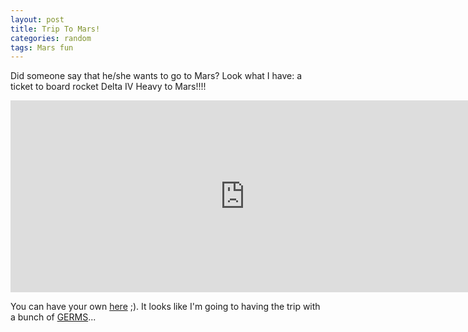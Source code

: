 ```yaml
---
layout: post
title: Trip To Mars!
categories: random
tags: Mars fun
---
```


Did someone say that he/she wants to go to Mars? Look what I have: a ticket to board rocket Delta IV Heavy to Mars!!!!    

<!--more-->

<iframe src="http://mars.nasa.gov/participate/send-your-name/orion-first-flight/?action=getcert&e=1&cn=323284" width="750" height="307" scrolling="no" frameborder="0"></iframe>

You can have your own [here](http://mars.nasa.gov/participate/send-your-name/orion-first-flight/) ;). It looks like I'm going to having the trip with a bunch of [GERMS](http://germslab.org/blog/boarding-pass-to-mars/)...
